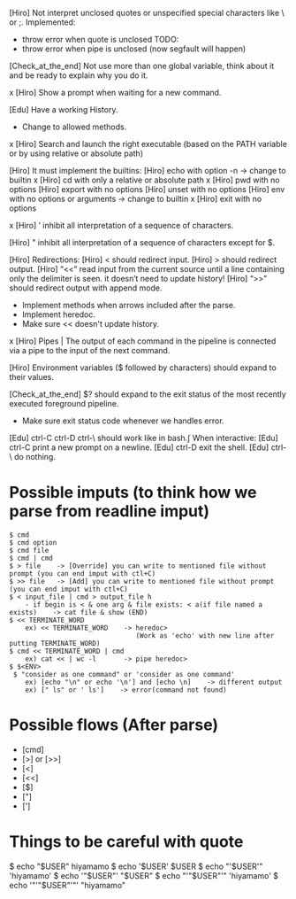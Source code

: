 [Hiro] Not interpret unclosed quotes or unspecified special characters like \ or ;.
Implemented: 
 - throw error when quote is unclosed
TODO:
 - throw error when pipe is unclosed (now segfault will happen)

[Check_at_the_end] Not use more than one global variable, think about it and be ready to explain why you do it.

x [Hiro] Show a prompt when waiting for a new command.

[Edu] Have a working History.
- Change to allowed methods.

x [Hiro] Search and launch the right executable (based on the PATH variable or by using relative or absolute path)

[Hiro] It must implement the builtins:
    [Hiro] echo with option -n
    -> change to builtin
    x [Hiro] cd with only a relative or absolute path
    x [Hiro] pwd with no options
    [Hiro] export with no options
    [Hiro] unset with no options
    [Hiro] env with no options or arguments
    -> change to builtin
    x [Hiro] exit with no options

x [Hiro] ’ inhibit all interpretation of a sequence of characters.

[Hiro] " inhibit all interpretation of a sequence of characters except for $.

[Hiro] Redirections:
    [Hiro] < should redirect input.
    [Hiro] > should redirect output.
    [Hiro] “<<” read input from the current source until a line containing only the delimiter is seen. it doesn’t need to update history!
    [Hiro] “>>” should redirect output with append mode.
- Implement methods when arrows included after the parse.
- Implement heredoc.
- Make sure << doesn't update history.

x [Hiro] Pipes | The output of each command in the pipeline is connected via a pipe to the input of the next command.

[Hiro] Environment variables ($ followed by characters) should expand to their values.

[Check_at_the_end] $? should expand to the exit status of the most recently executed foreground pipeline.
- Make sure exit status code whenever we handles error.

[Edu] ctrl-C ctrl-D ctrl-\ should work like in bash.∫
    When interactive:
      [Edu] ctrl-C print a new prompt on a newline.
      [Edu] ctrl-D exit the shell.
      [Edu] ctrl-\ do nothing.




# Possible imputs (to think how we parse from readline imput)
    $ cmd
    $ cmd option
    $ cmd file
    $ cmd | cmd
    $ > file    -> [Override] you can write to mentioned file without prompt (you can end imput with ctl+C)
    $ >> file   -> [Add] you can write to mentioned file without prompt (you can end imput with ctl+C)
    $ < input_file | cmd > output_file h
        - if begin is < & one arg & file exists: < a(if file named a exists)    -> cat file & show (END)
    $ << TERMINATE_WORD
        ex) << TERMINATE_WORD    -> heredoc>
                                    (Work as 'echo' with new line after putting TERMINATE_WORD)
    $ cmd << TERMINATE_WORD | cmd
        ex) cat << | wc -l       -> pipe heredoc>
    $ $<ENV>
     $ "consider as one command" or 'consider as one command'
        ex) [echo "\n" or echo '\n'] and [echo \n]    -> different output
        ex) [" ls" or ' ls']    -> error(command not found)

# Possible flows (After parse)
- [cmd]
- [>] or [>>]
- [<]
- [<<]
- [$<ENV>]
- ["]
- [']

# Things to be careful with quote
$ echo "$USER"
hiyamamo
$ echo '$USER'
$USER
$ echo "'$USER'"
'hiyamamo'
$ echo '"$USER"'
"$USER"
$ echo "'"$USER"'"
'hiyamamo'
$ echo '"'"$USER"'"'
"hiyamamo"